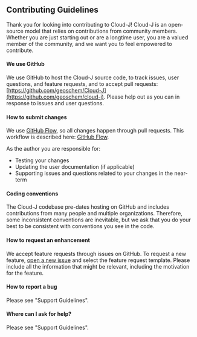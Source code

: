 ## Contributing Guidelines

Thank you for looking into contributing to Cloud-J! Cloud-J is an open-source model that relies on contributions from community members. Whether you are just starting out or are a longtime user, you are a valued member of the community, and we want you to feel empowered to contribute.

#### We use GitHub
We use GitHub to host the Cloud-J source code, to track issues, user questions, and feature requests, and to accept pull requests: [https://github.com/geoschem/Cloud-J](https://github.com/geoschem/cloud-j). Please help out as you can in response to issues and user questions.

#### How to submit changes
We use [GitHub Flow](https://guides.github.com/introduction/flow/index.html), so all changes happen through pull requests. This
workflow is described here: [GitHub Flow](https://guides.github.com/introduction/flow/index.html).

As the author you are responsible for:
- Testing your changes
- Updating the user documentation (if applicable)
- Supporting issues and questions related to your changes in the near-term

#### Coding conventions
The Cloud-J codebase pre-dates hosting on GitHub and includes contributions from many people and multiple organizations. Therefore, some inconsistent conventions are inevitable, but we ask that you do your best to be consistent with conventions you see in the code.

#### How to request an enhancement
We accept feature requests through issues on GitHub. To request a new feature, [open a new issue](https://github.com/geoschem/cloud-j/issues/new/choose) and select the feature request template. Please include all the information that might be relevant, including the motivation for the feature.

#### How to report a bug
Please see "Support Guidelines".

#### Where can I ask for help?
Please see "Support Guidelines".